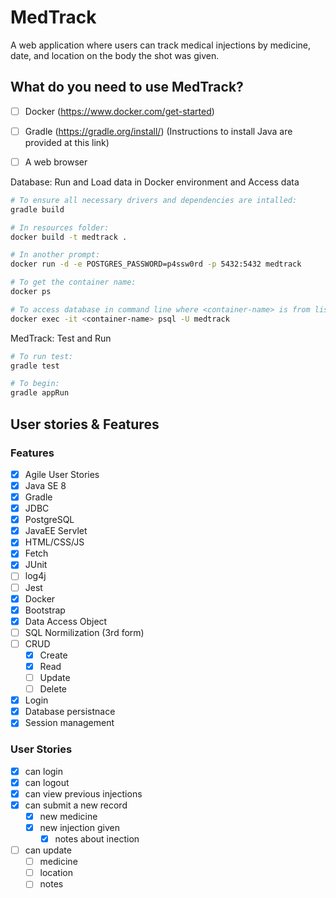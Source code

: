 # MedTrack

A web application where users can track medical injections by medicine, date, and location on the body the shot was given.


## What do you need to use MedTrack?
- [ ] Docker (https://www.docker.com/get-started)
- [ ] Gradle (https://gradle.org/install/) (Instructions to install Java are provided at this link)
- [ ] A web browser


Database: Run and Load data in Docker environment and Access data
```bash
# To ensure all necessary drivers and dependencies are intalled:
gradle build

# In resources folder:
docker build -t medtrack .

# In another prompt:
docker run -d -e POSTGRES_PASSWORD=p4ssw0rd -p 5432:5432 medtrack

# To get the container name:
docker ps

# To access database in command line where <container-name> is from list generated from above:
docker exec -it <container-name> psql -U medtrack
```

MedTrack: Test and Run
```bash
# To run test:
gradle test

# To begin:
gradle appRun
```

## User stories & Features


### Features
- [x] Agile User Stories
- [x] Java SE 8
- [x] Gradle
- [x] JDBC
- [x] PostgreSQL
- [x] JavaEE Servlet
- [x] HTML/CSS/JS
- [x] Fetch
- [x] JUnit
- [ ] log4j
- [ ] Jest
- [x] Docker
- [x] Bootstrap
- [x] Data Access Object
- [ ] SQL Normilization (3rd form)
- [ ]  CRUD
    - [x] Create
    - [x] Read
    - [ ] Update
    - [ ] Delete
- [x] Login
- [x] Database persistnace
- [x] Session management

### User Stories
- [x] can login
- [x] can logout
- [x] can view previous injections
- [x] can submit a new record
    - [x] new medicine
    - [x] new injection given
        - [x] notes about inection
- [ ] can update
    - [ ] medicine
    - [ ] location
    - [ ] notes
